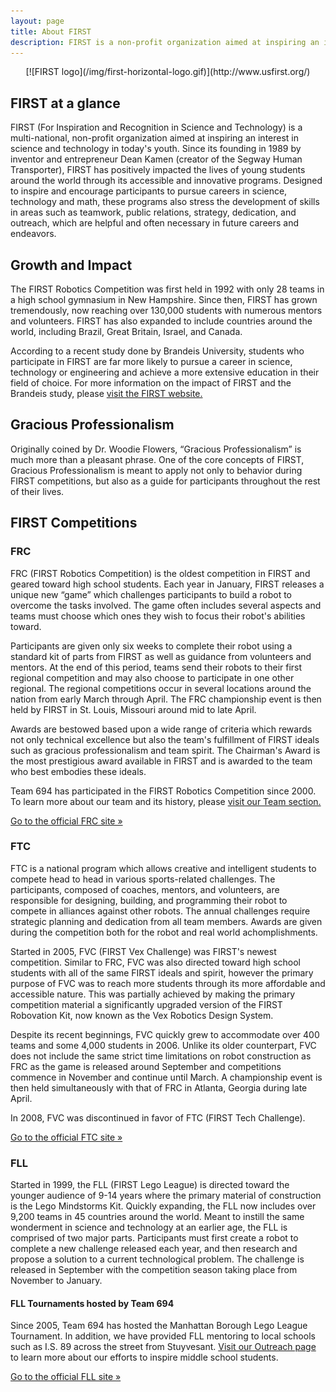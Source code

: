 ```yaml
---
layout: page
title: About FIRST
description: FIRST is a non-profit organization aimed at inspiring an interest in science and technology in today's youth. It hosts the FRC, FTC, and FLL robotics competitions.
---
```

<div markdown="1" style="text-align: center">
    [![FIRST logo](/img/first-horizontal-logo.gif)](http://www.usfirst.org/)
</div>

## FIRST at a glance
FIRST (For Inspiration and Recognition in Science and Technology) is a multi-national, non-profit organization aimed at inspiring an interest in science and technology in today's youth. Since its founding in 1989 by inventor and entrepreneur Dean Kamen (creator of the Segway Human Transporter), FIRST has positively impacted the lives of young students around the world through its accessible and innovative programs. Designed to inspire and encourage participants to pursue careers in science, technology and math, these programs also stress the development of skills in areas such as teamwork, public relations, strategy, dedication, and outreach, which are helpful and often necessary in future careers and endeavors.

## Growth and Impact
The FIRST Robotics Competition was first held in 1992 with only 28 teams in a high school gymnasium in New Hampshire. Since then, FIRST has grown tremendously, now reaching over 130,000 students with numerous mentors and volunteers. FIRST has also expanded to include countries around the world, including Brazil, Great Britain, Israel, and Canada.

According to a recent study done by Brandeis University, students who participate in FIRST are far more likely to pursue a career in science, technology or engineering and achieve a more extensive education in their field of choice. For more information on the impact of FIRST and the Brandeis study, please [visit the FIRST website.](http://www.usfirst.org/aboutus/impact)

## Gracious Professionalism
Originally coined by Dr. Woodie Flowers, “Gracious Professionalism” is much more than a pleasant phrase. One of the core concepts of FIRST, Gracious Professionalism is meant to apply not only to behavior during FIRST competitions, but also as a guide for participants throughout the rest of their lives.

## FIRST Competitions
### FRC
FRC (FIRST Robotics Competition) is the oldest competition in FIRST and geared toward high school students. Each year in January, FIRST releases a unique new “game” which challenges participants to build a robot to overcome the tasks involved. The game often includes several aspects and teams must choose which ones they wish to focus their robot's abilities toward.

Participants are given only six weeks to complete their robot using a standard kit of parts from FIRST as well as guidance from volunteers and mentors. At the end of this period, teams send their robots to their first regional competition and may also choose to participate in one other regional. The regional competitions occur in several locations around the nation from early March through April. The FRC championship event is then held by FIRST in St. Louis, Missouri around mid to late April.

Awards are bestowed based upon a wide range of criteria which rewards not only technical excellence but also the team's fulfillment of FIRST ideals such as gracious professionalism and team spirit. The Chairman's Award is the most prestigious award available in FIRST and is awarded to the team who best embodies these ideals.

Team 694 has participated in the FIRST Robotics Competition since 2000. To learn more about our team and its history, please [visit our Team section.](/about/)

[Go to the official FRC site &raquo;](http://www.usfirst.org/roboticsprograms/frc)

<div markdown="1" class="row">
<div class="span6">

### FTC
FTC is a national program which allows creative and intelligent students to compete head to head in various sports-related challenges. The participants, composed of coaches, mentors, and volunteers, are responsible for designing, building, and programming their robot to compete in alliances against other robots. The annual challenges require strategic planning and dedication from all team members. Awards are given during the competition both for the robot and real world achomplishments.

Started in 2005, FVC (FIRST Vex Challenge) was FIRST's newest competition. Similar to FRC, FVC was also directed toward high school students with all of the same FIRST ideals and spirit, however the primary purpose of FVC was to reach more students through its more affordable and accessible nature. This was partially achieved by making the primary competition material a significantly upgraded version of the FIRST Robovation Kit, now known as the Vex Robotics Design System.

Despite its recent beginnings, FVC quickly grew to accommodate over 400 teams and some 4,000 students in 2006. Unlike its older counterpart, FVC does not include the same strict time limitations on robot construction as FRC as the game is released around September and competitions commence in November and continue until March. A championship event is then held simultaneously with that of FRC in Atlanta, Georgia during late April.

In 2008, FVC was discontinued in favor of FTC (FIRST Tech Challenge).

[Go to the official FTC site &raquo;](http://www.usfirst.org/roboticsprograms/ftc)

</div>
<div class="span6">

### FLL
Started in 1999, the FLL (FIRST Lego League) is directed toward the younger audience of 9-14 years where the primary material of construction is the Lego Mindstorms Kit. Quickly expanding, the FLL now includes over 9,200 teams in 45 countries around the world. Meant to instill the same wonderment in science and technology at an earlier age, the FLL is comprised of two major parts. Participants must first create a robot to complete a new challenge released each year, and then research and propose a solution to a current technological problem. The challenge is released in September with the competition season taking place from November to January.

#### FLL Tournaments hosted by Team 694

Since 2005, Team 694 has hosted the Manhattan Borough Lego League Tournament. In addition, we have provided FLL mentoring to local schools such as I.S. 89 across the street from Stuyvesant. [Visit our Outreach page](/community/) to learn more about our efforts to inspire middle school students.

[Go to the official FLL site &raquo;](http://www.usfirst.org/roboticsprograms/fll)

</div>
</div>
